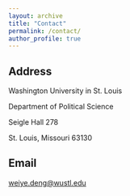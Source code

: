 ```yaml
---
layout: archive
title: "Contact"
permalink: /contact/
author_profile: true
---
```


## Address

Washington University in St. Louis

Department of Political Science

Seigle Hall 278

St. Louis, Missouri 63130

## Email
weiye.deng@wustl.edu
